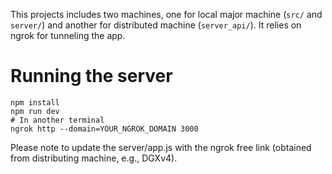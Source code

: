 This projects includes two machines, one for local major machine (`src/` and `server/`) and another for distributed machine (`server_api/`). It relies on ngrok for tunneling the app.

# Running the server

```
npm install
npm run dev
# In another terminal
ngrok http --domain=YOUR_NGROK_DOMAIN 3000
```

Please note to update the server/app.js with the ngrok free link (obtained from distributing machine, e.g., DGXv4).